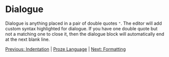 # Dialogue

Dialogue is anything placed in a pair of double quotes `"`. The editor will add custom syntax highlighted for dialogue. If you have one double quote but not a matching one to close it, then the dialogue block will automatically end at the next blank line.


[Previous: Indentation](./indentation.md) | [Proze Language](./proze-language.md) | [Next: Formatting](./formatting.md)
